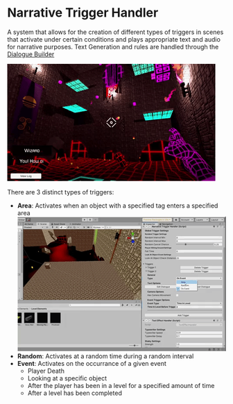 # **Narrative Trigger Handler**

A system that allows for the creation of different types of triggers in scenes that activate under certain 
conditions and plays appropriate text and audio for narrative purposes. Text Generation and rules are handled through the [Dialogue Builder](https://github.com/zseiple/code-samples/tree/main/Neon%20Oblivion/Narrative%20Trigger%20System/Dialogue%20Builder)

![](gifs/neonOblivion_Text.gif)

There are 3 distinct types of triggers:
- **Area**: Activates when an object with a specified tag enters a specified area
![](gifs/triggerHandler_Area.gif)
- **Random**: Activates at a random time during a random interval
- **Event**: Activates on the occurrance of a given event
	- Player Death
	- Looking at a specific object
	- After the player has been in a level for a specified amount of time
	- After a level has been completed
	